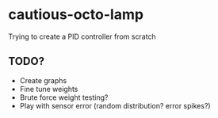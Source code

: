 # cautious-octo-lamp
Trying to create a PID controller from scratch

## TODO?
* Create graphs
* Fine tune weights
* Brute force weight testing?
* Play with sensor error (random distribution? error spikes?)

